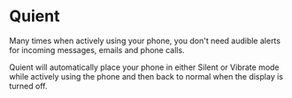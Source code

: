 # Quient

Many times when actively using your phone, you don't need audible alerts for incoming messages, emails and phone calls.

Quient will automatically place your phone in either Silent or Vibrate mode while actively using the phone and then back to normal when the display is turned off.
